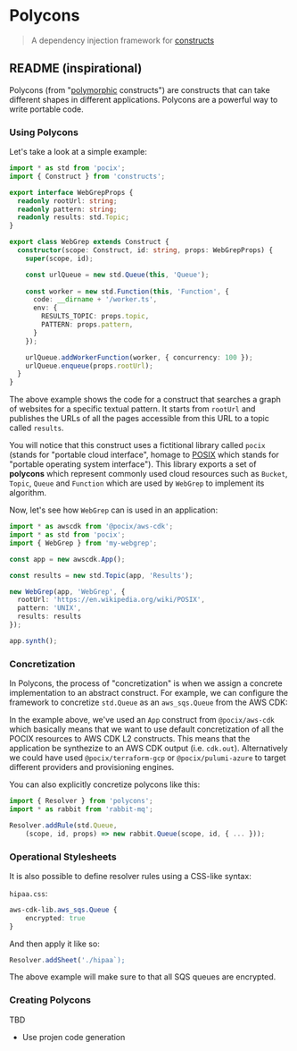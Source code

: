 # Polycons

> A dependency injection framework for [constructs]

## README (inspirational)

Polycons (from "[polymorphic] constructs") are constructs that can take
different shapes in different applications. Polycons are a powerful way to write
portable code.

### Using Polycons

Let's take a look at a simple example:

```ts
import * as std from 'pocix';
import { Construct } from 'constructs';

export interface WebGrepProps {
  readonly rootUrl: string;
  readonly pattern: string;
  readonly results: std.Topic;
}

export class WebGrep extends Construct {
  constructor(scope: Construct, id: string, props: WebGrepProps) {
    super(scope, id);

    const urlQueue = new std.Queue(this, 'Queue');
    
    const worker = new std.Function(this, 'Function', {
      code: __dirname + '/worker.ts',
      env: {
        RESULTS_TOPIC: props.topic,
        PATTERN: props.pattern,
      }
    });

    urlQueue.addWorkerFunction(worker, { concurrency: 100 });
    urlQueue.enqueue(props.rootUrl);
  }
}
```

The above example shows the code for a construct that searches a graph of
websites for a specific textual pattern. It starts from `rootUrl` and publishes
the URLs of all the pages accessible from this URL to a topic called `results`.

You will notice that this construct uses a fictitional library called `pocix`
(stands for "portable cloud interface", homage to [POSIX] which stands for
"portable operating system interface"). This library exports a set of
**polycons** which represent commonly used cloud resources such as `Bucket`,
`Topic`, `Queue` and `Function` which are used by `WebGrep` to implement its
algorithm.

Now, let's see how `WebGrep` can is used in an application:

```ts
import * as awscdk from '@pocix/aws-cdk';
import * as std from 'pocix';
import { WebGrep } from 'my-webgrep';

const app = new awscdk.App();

const results = new std.Topic(app, 'Results');

new WebGrep(app, 'WebGrep', {
  rootUrl: 'https://en.wikipedia.org/wiki/POSIX',
  pattern: 'UNIX',
  results: results
});

app.synth();
```

### Concretization

In Polycons, the process of "concretization" is when we assign a concrete
implementation to an abstract construct. For example, we can configure
the framework to concretize `std.Queue` as an `aws_sqs.Queue` from the AWS CDK:

In the example above, we've used an `App` construct from `@pocix/aws-cdk` which
basically means that we want to use default concretization of all the POCIX
resources to AWS CDK L2 constructs. This means that the application be
synthezize to an AWS CDK output (i.e. `cdk.out`). Alternatively we could have
used `@pocix/terraform-gcp` or `@pocix/pulumi-azure` to target different
providers and provisioning engines.

You can also explicitly concretize polycons like this:

```ts
import { Resolver } from 'polycons';
import * as rabbit from 'rabbit-mq';

Resolver.addRule(std.Queue, 
    (scope, id, props) => new rabbit.Queue(scope, id, { ... }));
```

### Operational Stylesheets

It is also possible to define resolver rules using a CSS-like syntax:

`hipaa.css`:

```css
aws-cdk-lib.aws_sqs.Queue {
    encrypted: true
}
```

And then apply it like so:

```ts
Resolver.addSheet('./hipaa`);
```

The above example will make sure to that all SQS queues are encrypted.

### Creating Polycons

TBD

* Use projen code generation


[constructs]: https://github.com/aws/constructs
[polymorphic]: https://en.wikipedia.org/wiki/Polymorphism_(computer_science)
[POSIX]: https://en.wikipedia.org/wiki/POSIX
